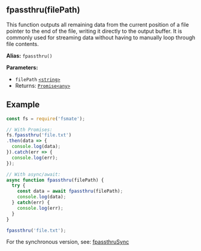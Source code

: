 ## fpassthru(filePath)

This function outputs all remaining data from the current position of a file pointer to the end of the file, writing it directly to the output buffer. It is commonly used for streaming data without having to manually loop through file contents.

**Alias:** `fpassthru()`

**Parameters:**

- `filePath` [`<string>`](https://developer.mozilla.org/en-US/docs/Web/JavaScript/Data_structures#String_type)
- Returns: [`Promise<any>`](https://developer.mozilla.org/en-US/docs/Web/JavaScript/Reference/Global_Objects/Promise)

## Example

```js
const fs = require('fsmate');

// With Promises:
fs.fpassthru('file.txt')
.then(data => {
  console.log(data);
}).catch(err => {
  console.log(err);
});

// With async/await:
async function fpassthru(filePath) {
  try {
    const data = await fpassthru(filePath);
    console.log(data);
  } catch(err) {
    console.log(err);
  }
}

fpassthru('file.txt');
```

For the synchronous version, see: [fpassthruSync](./fpassthruSync.md)